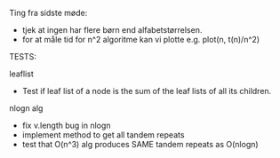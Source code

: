 
Ting fra sidste møde:
* tjek at ingen har flere børn end alfabetstørrelsen.
* for at måle tid for n^2 algoritme kan vi plotte e.g. plot(n, t(n)/n^2)


TESTS:

leaflist
* Test if leaf list of a node is the sum of the leaf lists of all its children.

nlogn alg
* fix v.length bug in nlogn
* implement method to get all tandem repeats
* test that O(n^3) alg produces SAME tandem repeats as O(nlogn)
